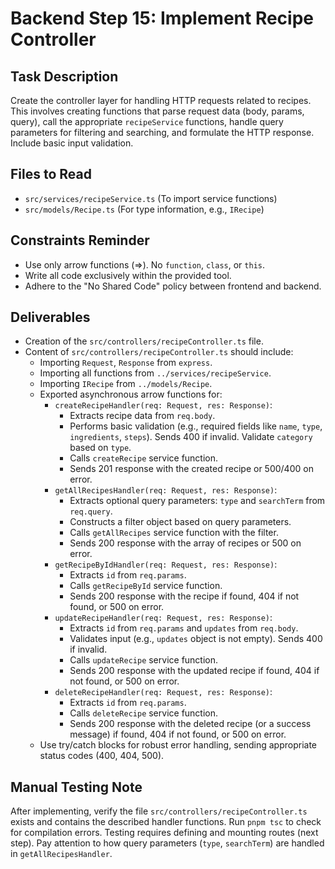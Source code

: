 # Backend Step 15: Implement Recipe Controller

## Task Description
Create the controller layer for handling HTTP requests related to recipes. This involves creating functions that parse request data (body, params, query), call the appropriate `recipeService` functions, handle query parameters for filtering and searching, and formulate the HTTP response. Include basic input validation.

## Files to Read
*   `src/services/recipeService.ts` (To import service functions)
*   `src/models/Recipe.ts` (For type information, e.g., `IRecipe`)

## Constraints Reminder
*   Use only arrow functions (=>). No `function`, `class`, or `this`.
*   Write all code exclusively within the provided tool.
*   Adhere to the "No Shared Code" policy between frontend and backend.

## Deliverables
*   Creation of the `src/controllers/recipeController.ts` file.
*   Content of `src/controllers/recipeController.ts` should include:
    *   Importing `Request`, `Response` from `express`.
    *   Importing all functions from `../services/recipeService`.
    *   Importing `IRecipe` from `../models/Recipe`.
    *   Exported asynchronous arrow functions for:
        *   `createRecipeHandler(req: Request, res: Response)`:
            *   Extracts recipe data from `req.body`.
            *   Performs basic validation (e.g., required fields like `name`, `type`, `ingredients`, `steps`). Sends 400 if invalid. Validate `category` based on `type`.
            *   Calls `createRecipe` service function.
            *   Sends 201 response with the created recipe or 500/400 on error.
        *   `getAllRecipesHandler(req: Request, res: Response)`:
            *   Extracts optional query parameters: `type` and `searchTerm` from `req.query`.
            *   Constructs a filter object based on query parameters.
            *   Calls `getAllRecipes` service function with the filter.
            *   Sends 200 response with the array of recipes or 500 on error.
        *   `getRecipeByIdHandler(req: Request, res: Response)`:
            *   Extracts `id` from `req.params`.
            *   Calls `getRecipeById` service function.
            *   Sends 200 response with the recipe if found, 404 if not found, or 500 on error.
        *   `updateRecipeHandler(req: Request, res: Response)`:
            *   Extracts `id` from `req.params` and `updates` from `req.body`.
            *   Validates input (e.g., `updates` object is not empty). Sends 400 if invalid.
            *   Calls `updateRecipe` service function.
            *   Sends 200 response with the updated recipe if found, 404 if not found, or 500 on error.
        *   `deleteRecipeHandler(req: Request, res: Response)`:
            *   Extracts `id` from `req.params`.
            *   Calls `deleteRecipe` service function.
            *   Sends 200 response with the deleted recipe (or a success message) if found, 404 if not found, or 500 on error.
    *   Use try/catch blocks for robust error handling, sending appropriate status codes (400, 404, 500).

## Manual Testing Note
After implementing, verify the file `src/controllers/recipeController.ts` exists and contains the described handler functions. Run `pnpm tsc` to check for compilation errors. Testing requires defining and mounting routes (next step). Pay attention to how query parameters (`type`, `searchTerm`) are handled in `getAllRecipesHandler`.